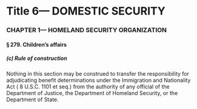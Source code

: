 
# Title 6— DOMESTIC SECURITY
### CHAPTER 1— HOMELAND SECURITY ORGANIZATION
#### § 279. Children’s affairs
##### (c) Rule of construction

Nothing in this section may be construed to transfer the responsibility for adjudicating benefit determinations under the Immigration and Nationality Act ( 8 U.S.C. 1101 et seq.) from the authority of any official of the Department of Justice, the Department of Homeland Security, or the Department of State.
